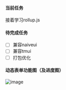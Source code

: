 #### 当前任务

接着学习rollup.js

#### 待完成任务

- [ ] 兼容naiveui
- [ ] 兼容tmui
- [ ] 打包优化

#### 动态表单功能图（及进度图）
![image](https://github.com/JsweetA/monorepo/assets/121158908/c61c5283-ee2e-4315-bd3d-8c01d96065d3)
